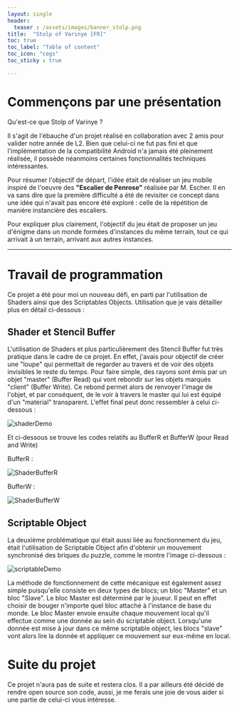 ```yaml
---
layout: single
header:
  teaser : /assets/images/banner_stolp.png
title:  "Stolp of Varinye [FR]"
toc: true
toc_label: "Table of content"
toc_icon: "cogs"
toc_sticky : true

---
```


# Commençons par une présentation

Qu'est-ce que Stolp of Varinye ? 

Il s'agit de l'ébauche d'un projet réalisé en collaboration avec 2 amis pour valider notre année de L2. Bien que celui-ci ne fut pas fini et que l'implémentation de la compatibilité Android n'a jamais été pleinement réalisée, il possède néanmoins certaines fonctionnalités techniques intéressantes.

Pour résumer l'objectif de départ, l'idée était de réaliser un jeu mobile inspiré de l'oeuvre des **"Escalier de Penrose"** réalisée par M. Escher. Il en va sans dire que la première difficulté a été de revisiter ce concept dans une idée qui n'avait pas encore été exploré : celle de la répétition de manière instancière des escaliers. 

Pour expliquer plus clairement, l'objectif du jeu était de proposer un jeu d'énigme dans un monde formées d'instances du même terrain, tout ce qui arrivait à un terrain, arrivant aux autres instances. 

***

# Travail de programmation

Ce projet a été pour moi un nouveau défi, en parti par l'utilisation de Shaders ainsi que des Scriptables Objects. Utilisation que je vais détailler plus en détail ci-dessous : 

## Shader et Stencil Buffer

L'utilisation de Shaders et plus particulièrement des Stencil Buffer fut très pratique dans le cadre de ce projet. En effet, j'avais pour objectif de créer une "loupe" qui permettait de regarder au travers et de voir des objets invisibles le reste du temps. Pour faire simple, des rayons sont émis par un objet "master" (Buffer Read) qui vont rebondir sur les objets marqués "client" (Buffer Write). Ce rebond permet alors de renvoyer l'image de l'objet, et par conséquent, de le voir à travers le master qui lui est équipé d'un "material" transparent. L'effet final peut donc ressembler à celui ci-dessous : 

![shaderDemo](/assets/images/shaderDemo.gif)

Et ci-dessous se trouve les codes relatifs au BufferR et BufferW (pour Read and Write)

BufferR : 

![ShaderBufferR](https://user-images.githubusercontent.com/114059469/200172035-054633b6-d313-40d1-98f3-964a59501c57.png)

BufferW :
 
![ShaderBufferW](https://user-images.githubusercontent.com/114059469/200172040-dd774511-b883-4a2e-a02e-d3a4ab67b6ce.png)

## Scriptable Object 

La deuxième problématique qui était aussi liée au fonctionnement du jeu, était l'utilisation de Scriptable Object afin d'obtenir un mouvement synchronisé des briques du puzzle, comme le montre l'image ci-dessous : 

![scriptableDemo](/assets/images/scriptableDemo.gif)

La méthode de fonctionnement de cette mécanique est également assez simple puisqu'elle consiste en deux types de blocs; un bloc "Master" et un bloc "Slave". Le bloc Master est déterminé par le joueur. Il peut en effet choisir de bouger n'importe quel bloc attaché à l'instance de base du monde. Le bloc Master envoie ensuite chaque mouvement local qu'il effectue comme une donnée au sein du scriptable object. Lorsqu'une donnée est mise à jour dans ce même scriptable object, les blocs "slave" vont alors lire la donnée et appliquer ce mouvement sur eux-même en local. 

# Suite du projet

Ce projet n'aura pas de suite et restera clos. Il a par ailleurs été décidé de rendre open source son code, aussi, je me ferais une joie de vous aider si une partie de celui-ci vous intéresse.